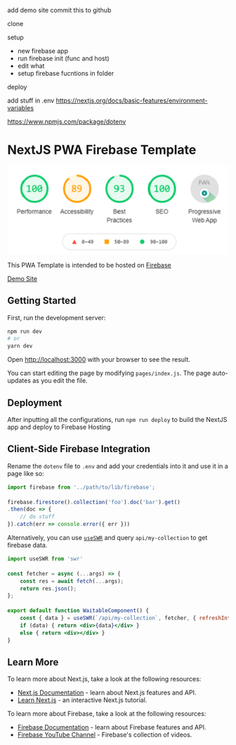 
add demo site
commit this to github 


clone

setup
- new firebase app
- run firebase init (func and host)
- edit what
- setup firebase fucntions in folder

deploy



add stuff in .env
https://nextjs.org/docs/basic-features/environment-variables

https://www.npmjs.com/package/dotenv



# NextJS PWA Firebase Template

![Google Lighthouse Performance Ranking](app/public/lighthouse.png)

This PWA Template is intended to be hosted on [Firebase](https://firebase.google.com)

[Demo Site]()

## Getting Started

First, run the development server:

```bash
npm run dev
# or
yarn dev
```

Open [http://localhost:3000](http://localhost:3000) with your browser to see the result.

You can start editing the page by modifying `pages/index.js`. The page auto-updates as you edit the file.


## Deployment

After inputting all the configurations, run `npm run deploy` to build the NextJS app and deploy to Firebase Hosting


## Client-Side Firebase Integration

Rename the `dotenv` file to `.env` and add your credentials into it and use it in a page like so:

```js
import firebase from '../path/to/lib/firebase';

firebase.firestore().collection('foo').doc('bar').get()
.then(doc => {
    // do stuff
}).catch(err => console.error({ err }))
``` 

Alternatively, you can use [`useSWR`](https://github.com/vercel/swr) and query `api/my-collection` to get firebase data.

```jsx
import useSWR from 'swr'

const fetcher = async (...args) => {
    const res = await fetch(...args);
    return res.json();
};

export default function WaitableComponent() {
    const { data } = useSWR(`/api/my-collection`, fetcher, { refreshInterval: 6900 });
    if (data) { return <div>{data}</div> }
    else { return <div></div> }
}
```


## Learn More

To learn more about Next.js, take a look at the following resources:

- [Next.js Documentation](https://nextjs.org/docs) - learn about Next.js features and API.
- [Learn Next.js](https://nextjs.org/learn) - an interactive Next.js tutorial.

To learn more about Firebase, take a look at the following resources:
- [Firebase Documentation](https://firebase.google.com/docs) - learn about Firebase features and API.
- [Firebase YouTube Channel](https://www.youtube.com/user/Firebase) - Firebase's collection of videos.



